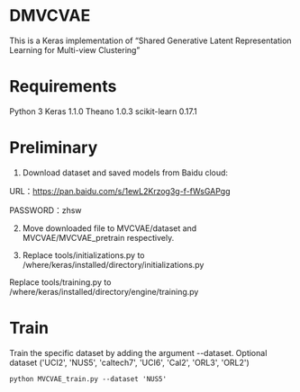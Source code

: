 # DMVCVAE

This is a Keras implementation of “Shared Generative Latent Representation Learning for Multi-view Clustering”

# Requirements

Python 3
Keras 1.1.0
Theano 1.0.3
scikit-learn 0.17.1

# Preliminary

1. Download dataset and saved models from Baidu cloud: 

URL：https://pan.baidu.com/s/1ewL2Krzog3g-f-fWsGAPgg 

PASSWORD：zhsw 

2. Move downloaded file to MVCVAE/dataset and MVCVAE/MVCVAE_pretrain respectively.

3. Replace tools/initializations.py to /where/keras/installed/directory/initializations.py

Replace tools/training.py to /where/keras/installed/directory/engine/training.py

# Train

Train the specific dataset by adding the argument --dataset. Optional dataset ('UCI2', 'NUS5', 'caltech7', 'UCI6', 'Cal2', 'ORL3', 'ORL2')
```
python MVCVAE_train.py --dataset 'NUS5'
```



























































































































